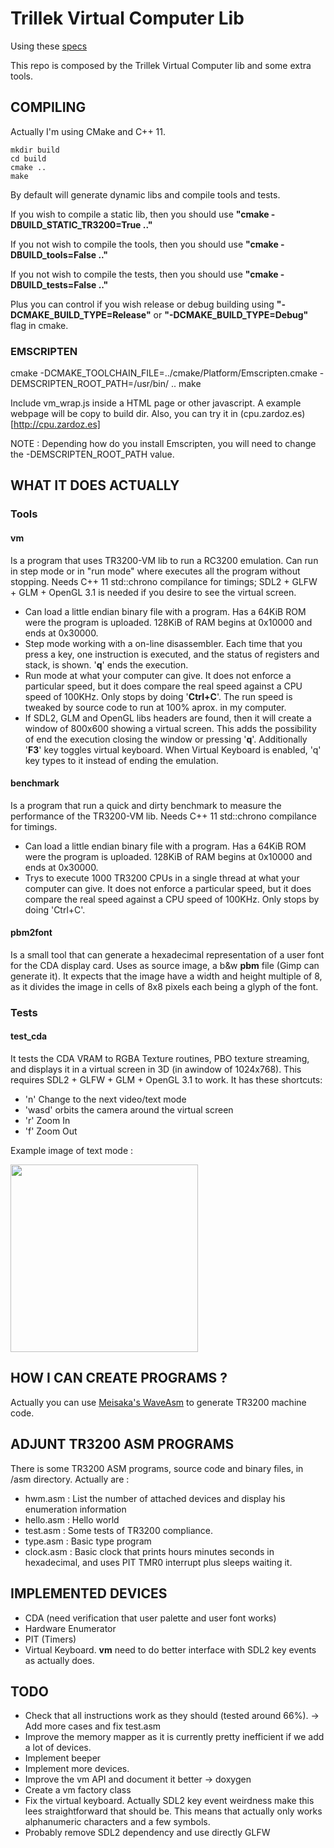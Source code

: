 Trillek Virtual Computer Lib
============================

Using these [specs](https://github.com/trillek-team/trillek-computer)

This repo is composed by the Trillek Virtual Computer lib and some extra tools. 

COMPILING
---------
Actually I'm using CMake and C++ 11. 

    mkdir build
    cd build
    cmake ..
    make

By default will generate dynamic libs and compile tools and tests.

If you wish to compile a static lib, then you should use **"cmake -DBUILD_STATIC_TR3200=True .."**

If you not wish to compile the tools, then you should use **"cmake -DBUILD_tools=False .."**

If you not wish to compile the tests, then you should use **"cmake -DBUILD_tests=False .."**

Plus you can control if you wish release or debug building using **"-DCMAKE_BUILD_TYPE=Release"** or **"-DCMAKE_BUILD_TYPE=Debug"** flag in cmake.


### EMSCRIPTEN

  cmake -DCMAKE_TOOLCHAIN_FILE=../cmake/Platform/Emscripten.cmake -DEMSCRIPTEN_ROOT_PATH=/usr/bin/ ..
  make
  
Include vm_wrap.js inside a HTML page or other javascript. A example webpage will be copy to build dir. Also, you can
try it in (cpu.zardoz.es)[http://cpu.zardoz.es]

NOTE : Depending how do you install Emscripten, you will need to change the -DEMSCRIPTEN_ROOT_PATH value.

WHAT IT DOES ACTUALLY
------------------
### Tools

#### vm

Is a program that uses TR3200-VM lib to run a RC3200 emulation. Can run in step mode or in "run mode" where executes all the program without stopping. Needs C++ 11 std::chrono compilance for timings; SDL2 + GLFW + GLM + OpenGL 3.1 is needed if you desire to see the virtual screen.

- Can load a little endian binary file with a program. Has a 64KiB ROM were the program is uploaded. 128KiB of RAM begins at 0x10000 and ends at 0x30000.
- Step mode working with a on-line disassembler. Each time that you press a
  key, one instruction is executed, and the status of registers and stack, is
  shown. '**q**' ends the execution.
- Run mode at what your computer can give. It does not enforce a particular speed, but it does compare the real speed against a CPU speed of 100KHz. Only stops by doing '**Ctrl+C**'. The run speed is tweaked by source code to run at 100% aprox. in my computer.
- If SDL2, GLM and OpenGL libs headers are found, then it will create a window of 800x600 showing a virtual screen. This
  adds the possibility of end the execution closing the window or pressing '**q**'. Additionally '**F3**' key toggles virtual keyboard. When Virtual Keyboard is enabled, 'q' key types to it instead of ending the emulation.

#### benchmark

Is a program that run a quick and dirty benchmark to measure the performance of the TR3200-VM lib. Needs C++ 11 std::chrono compilance for timings.

- Can load a little endian binary file with a program. Has a 64KiB ROM were the program is uploaded. 128KiB of RAM begins at 0x10000 and ends at 0x30000.
- Trys to execute 1000 TR3200 CPUs in a single thread at what your computer can give. It does not enforce a particular speed, but it does compare the real speed against a CPU speed of 100KHz. Only stops by doing 'Ctrl+C'.

#### pbm2font

Is a small tool that can generate a hexadecimal representation of a user font for the CDA display card. Uses as source image, a b&w **pbm** file (Gimp can generate it). It expects that the image have a width and height multiple of 8, as it divides the image in cells of 8x8 pixels each being a glyph of the font.

### Tests

#### test_cda

It tests the CDA VRAM to RGBA Texture routines, PBO texture streaming, and displays it in a virtual screen in 3D (in awindow of 1024x768). This requires SDL2 + GLFW + GLM + OpenGL 3.1 to work.
It has these shortcuts:

- 'n' Change to the next video/text mode
- 'wasd' orbits the camera around the virtual screen
- 'r' Zoom In
- 'f' Zoom Out

Example image of text mode :

<a href="http://img856.imageshack.us/img856/683/fp7n.png" target="_blank"><img width="300px" src="http://img856.imageshack.us/img856/683/fp7n.png"/></a>

HOW I CAN CREATE PROGRAMS ?
---------------------------
Actually you can use <a href="https://github.com/Meisaka/WaveAsm" target="_blank">Meisaka's WaveAsm</a> to generate TR3200 machine code.

ADJUNT TR3200 ASM PROGRAMS
--------------------------
There is some TR3200 ASM programs, source code and binary files, in /asm directory. Actually are :

- hwm.asm : List the number of attached devices and display his enumeration information
- hello.asm : Hello world
- test.asm : Some tests of TR3200 compliance.
- type.asm : Basic type program
- clock.asm : Basic clock that prints hours minutes seconds in hexadecimal, and uses PIT TMR0 interrupt plus sleeps waiting it.

IMPLEMENTED DEVICES
-------------------

- CDA (need verification that user palette and user font works)
- Hardware Enumerator
- PIT (Timers) 
- Virtual Keyboard. **vm** need to do better interface with SDL2 key events as actually does.


TODO
----

- Check that all instructions work as they should (tested around 66%). -> Add more cases and fix test.asm
- Improve the memory mapper as it is currently pretty inefficient if we add a lot of devices.
- Implement beeper
- Implement more devices.
- Improve the vm API and document it better -> doxygen
- Create a vm factory class
- Fix the virtual keyboard. Actually SDL2 key event weirdness make this lees straightforward that should be. This means that actually only works alphanumeric characters and a few symbols.
- Probably remove SDL2 dependency and use directly GLFW


